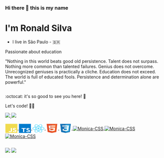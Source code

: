 ### Hi there 👋 this is my name

<!--
**rohuldson/rohuldson** is a ✨ _special_ ✨ repository because its `README.md` (this file) appears on your GitHub profile.

Here are some ideas to get you started:

- 🔭 I’m currently working on ...
- 🌱 I’m currently learning ...
- 👯 I’m looking to collaborate on ...
- 🤔 I’m looking for help with ...
- 💬 Ask me about ...
- 📫 How to reach me: ...
- 😄 Pronouns: ...
- ⚡ Fun fact: ...
-->


# I'm Ronald Silva 
- I live in São Paulo - :brazil:

Passionate about education


"Nothing in this world beats good old persistence. Talent does not surpass. Nothing more common than talented failures. Genius does not overcome. Unrecognized geniuses is practically a cliche. Education does not exceed. The world is full of educated fools. Persistence and determination alone are powerful."

## 
:octocat: it's so good to see you here! :space_invader:

Let's code! :man_technologist: 

 <div>
  <a href="https://github.com/rohuldson">
  <img height="180em" src="https://github-readme-stats.vercel.app/api?username=rohuldson&show_icons=true&theme=dracula&include_all_commits=true&count_private=true"/>
  <img height="180em" src="https://github-readme-stats.vercel.app/api/top-langs/?username=rohuldson&layout=compact&langs_count=16&theme=dracula"/>
</div>
 
 
<div style="display: inline_block"><br>
 
 
  <img align="center" alt="Monica-Js" height="30" width="40" src="https://raw.githubusercontent.com/devicons/devicon/master/icons/javascript/javascript-plain.svg">
  <img align="center" alt="Monica-Ts" height="30" width="40" src="https://raw.githubusercontent.com/devicons/devicon/master/icons/typescript/typescript-plain.svg">
  <img align="center" alt="Monica-React" height="30" width="40" src="https://raw.githubusercontent.com/devicons/devicon/master/icons/react/react-original.svg">
  <img align="center" alt="Monica-HTML" height="30" width="40" src="https://raw.githubusercontent.com/devicons/devicon/master/icons/html5/html5-original.svg">
  <img align="center" alt="Monica-CSS" height="30" width="40" src="https://raw.githubusercontent.com/devicons/devicon/master/icons/css3/css3-original.svg">
   <img align="center" alt="Monica-CSS" height="30" width="40" src="https://cdn.worldvectorlogo.com/logos/docker.svg">
   <img align="center" alt="Monica-CSS" height="30" width="40" src="https://cdn.worldvectorlogo.com/logos/adobe-xd.svg">
    <img align="center" alt="Monica-CSS" height="30" width="40" src="https://cdn.worldvectorlogo.com/logos/figma-1.svg">
 
  
  
 </div>
  
  ##
 
<div> 
  <a href = "mailto: ronald.paracontato@gmail.com"><img src="https://img.shields.io/badge/-Gmail-%23333?style=for-the-badge&logo=gmail&logoColor=white" target="_blank"></a>
  <a href="https://www.linkedin.com/in/ronald-silva-34873971/" target="_blank"><img src="https://img.shields.io/badge/-LinkedIn-%230077B5?style=for-the-badge&logo=linkedin&logoColor=white" target="_blank"></a> 
</div>
